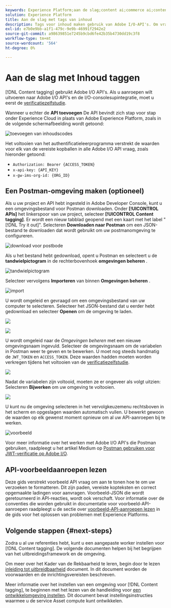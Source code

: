 ```yaml
---
keywords: Experience Platform;aan de slag;content ai;commerce ai;content tagging
solution: Experience Platform
title: Aan de slag met tags van inhoud
description: Tags voor inhoud maken gebruik van Adobe I/O-API's. Om vraag aan Adobe I/O APIs en de I/O Integratie van de Console te maken, moet u het authentificatieleerprogramma eerst voltooien.
exl-id: e7b0e9bb-a1f1-479c-9e9b-46991f2942e2
source-git-commit: a98639851e7245b9cbd6fe42b35b4730dd19c3f8
workflow-type: tm+mt
source-wordcount: '564'
ht-degree: 0%

---
```


# Aan de slag met Inhoud taggen

[!DNL Content tagging] gebruikt Adobe I/O API&#39;s. Als u aanroepen wilt uitvoeren naar Adobe I/O API&#39;s en de I/O-consolesupintegratie, moet u eerst de [verificatiezelfstudie](https://www.adobe.com/go/platform-api-authentication-en).

Wanneer u echter de **API toevoegen** De API bevindt zich stap voor stap onder Experience Cloud in plaats van Adobe Experience Platform, zoals in de volgende schermafbeelding wordt getoond:

![toevoegen van inhoudscodes](./images/add-api-updated.png)

Het voltooien van het authentificatieleerprogramma verstrekt de waarden voor elk van de vereiste kopballen in alle Adobe I/O API vraag, zoals hieronder getoond:

- `Authorization: Bearer {ACCESS_TOKEN}`
- `x-api-key: {API_KEY}`
- `x-gw-ims-org-id: {ORG_ID}`

## Een Postman-omgeving maken (optioneel)

Als u uw project en API hebt ingesteld in Adobe Developer Console, kunt u een omgevingsbestand voor Postman downloaden. Onder **[!UICONTROL APIs]** het linkerspoor van uw project, selecteer **[!UICONTROL Content tagging]**. Er wordt een nieuw tabblad geopend met een kaart met het label &quot;[!DNL Try it out]&quot;. Selecteren **Downloaden naar Postman** om een JSON-bestand te downloaden dat wordt gebruikt om uw postmanomgeving te configureren.

![download voor postbode](./images/add-to-postman-updated.png)

Als u het bestand hebt gedownload, opent u Postman en selecteert u de **tandwielpictogram** in de rechterbovenhoek **omgevingen beheren** .

![tandwielpictogram](./images/select-gear-icon.png)

Selecteer vervolgens **Importeren** van binnen **Omgevingen beheren** .

![import](./images/import-updated.png)

U wordt omgeleid en gevraagd om een omgevingsbestand van uw computer te selecteren. Selecteer het JSON-bestand dat u eerder hebt gedownload en selecteer **Openen** om de omgeving te laden.

![](./images/choose-your-file.png)

![](./images/click-open.png)

U wordt omgeleid naar de *Omgevingen beheren* met een nieuwe omgevingsnaam ingevuld. Selecteer de omgevingsnaam om de variabelen in Postman weer te geven en te bewerken. U moet nog steeds handmatig de `JWT_TOKEN` en `ACCESS_TOKEN`. Deze waarden hadden moeten worden verkregen tijdens het voltooien van de [verificatiezelfstudie](https://www.adobe.com/go/platform-api-authentication-en).

![](./images/re-direct-updated.png)

Nadat de variabelen zijn voltooid, moeten ze er ongeveer als volgt uitzien: Selecteren **Bijwerken** om uw omgeving te voltooien.

![](./images/final-environment-updated.png)

U kunt nu de omgeving selecteren in het vervolgkeuzemenu rechtsboven in het scherm en opgeslagen waarden automatisch vullen. U bewerkt gewoon de waarden op elk gewenst moment opnieuw om al uw API-aanroepen bij te werken.

![voorbeeld](./images/select-environment-updated.png)

Voor meer informatie over het werken met Adobe I/O API&#39;s die Postman gebruiken, raadpleegt u het artikel Medium op [Postman gebruiken voor JWT-verificatie op Adobe I/O](https://medium.com/adobetech/using-postman-for-jwt-authentication-on-adobe-i-o-7573428ffe7f).

## API-voorbeeldaanroepen lezen

Deze gids verstrekt voorbeeld API vraag om aan te tonen hoe te om uw verzoeken te formatteren. Dit zijn paden, vereiste kopteksten en correct opgemaakte ladingen voor aanvragen. Voorbeeld-JSON die wordt geretourneerd in API-reacties, wordt ook verschaft. Voor informatie over de conventies die worden gebruikt in documentatie voor voorbeeld-API-aanroepen raadpleegt u de sectie over [voorbeeld-API-aanroepen lezen](../../landing/troubleshooting.md) in de gids voor het oplossen van problemen met Experience Platforms.

## Volgende stappen {#next-steps}

Zodra u al uw referenties hebt, kunt u een aangepaste worker instellen voor [!DNL Content tagging]. De volgende documenten helpen bij het begrijpen van het uitbreidingsframework en de omgeving.

Om meer over het Kader van de Rekbaarheid te leren, begin door te lezen [inleiding tot uitbreidbaarheid](https://experienceleague.adobe.com/docs/asset-compute/using/extend/understand-extensibility.html) document. In dit document worden de voorwaarden en de inrichtingsvereisten beschreven.

Meer informatie over het instellen van een omgeving voor [!DNL Content tagging], te beginnen met het lezen van de handleiding voor [een ontwikkelomgeving instellen](https://experienceleague.adobe.com/docs/asset-compute/using/extend/setup-environment.html). Dit document bevat instellingsinstructies waarmee u de service Asset compute kunt ontwikkelen.
